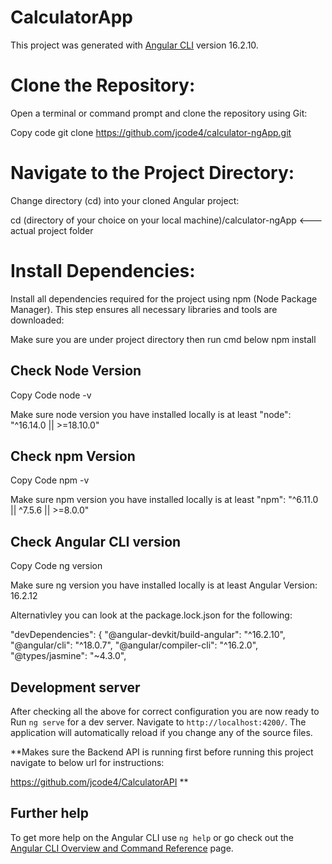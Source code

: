 # CalculatorApp

This project was generated with [Angular CLI](https://github.com/angular/angular-cli) version 16.2.10.

# Clone the Repository:
Open a terminal or command prompt and clone the repository using Git:

Copy code
git clone https://github.com/jcode4/calculator-ngApp.git


# Navigate to the Project Directory:
Change directory (cd) into your cloned Angular project:

cd (directory of your choice on your local machine)/calculator-ngApp <--- actual project folder

# Install Dependencies:
Install all dependencies required for the project using npm (Node Package Manager). This step ensures all necessary libraries and tools are downloaded:

Make sure you are under project directory then run cmd below
npm install

## Check Node Version

Copy Code
node -v 

Make sure node version you have installed locally is at least 
"node": "^16.14.0 || >=18.10.0"

## Check npm Version

Copy Code
npm -v 

Make sure npm version you have installed locally is at least 
"npm": "^6.11.0 || ^7.5.6 || >=8.0.0"

## Check Angular CLI version

Copy Code
ng version

Make sure ng version you have installed locally is at least 
Angular Version: 16.2.12

Alternativley you can look at the package.lock.json for the following:

"devDependencies": {
        "@angular-devkit/build-angular": "^16.2.10",
        "@angular/cli": "^18.0.7",
        "@angular/compiler-cli": "^16.2.0",
        "@types/jasmine": "~4.3.0",
        


## Development server

After checking all the above for correct configuration you are now ready to Run `ng serve` for a dev server. Navigate to `http://localhost:4200/`. The application will automatically reload if you change any of the source files.

**Makes sure the Backend API is running first before running this project navigate to below url for instructions:

https://github.com/jcode4/CalculatorAPI
**

## Further help

To get more help on the Angular CLI use `ng help` or go check out the [Angular CLI Overview and Command Reference](https://angular.io/cli) page.
